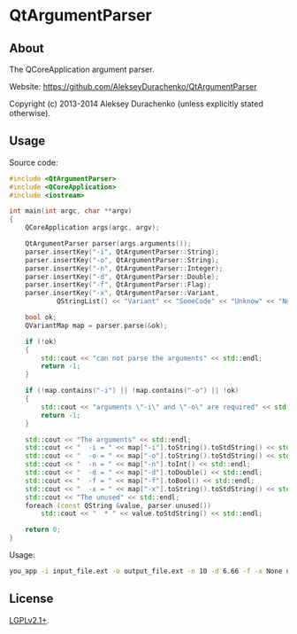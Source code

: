 QtArgumentParser
================

About
-----

The QCoreApplication argument parser.

Website: https://github.com/AlekseyDurachenko/QtArgumentParser

Copyright (c) 2013-2014 Aleksey Durachenko (unless explicitly stated otherwise).

Usage
-----

Source code:
```cpp
#include <QtArgumentParser>
#include <QCoreApplication>
#include <iostream>

int main(int argc, char **argv)
{
    QCoreApplication args(argc, argv);

    QtArgumentParser parser(args.arguments());
    parser.insertKey("-i", QtArgumentParser::String);
    parser.insertKey("-o", QtArgumentParser::String);
    parser.insertKey("-n", QtArgumentParser::Integer);
    parser.insertKey("-d", QtArgumentParser::Double);
    parser.insertKey("-f", QtArgumentParser::Flag);
    parser.insertKey("-x", QtArgumentParser::Variant,
            QStringList() << "Variant" << "SomeCode" << "Unknow" << "None");

    bool ok;
    QVariantMap map = parser.parse(&ok);

    if (!ok)
    {
        std::cout << "can not parse the arguments" << std::endl;
        return -1;
    }

    if (!map.contains("-i") || !map.contains("-o") || !ok)
    {
        std::cout << "arguments \"-i\" and \"-o\" are required" << std::endl;
        return -1;
    }

    std::cout << "The arguments" << std::endl;
    std::cout << "  -i = " << map["-i"].toString().toStdString() << std::endl;
    std::cout << "  -o = " << map["-o"].toString().toStdString() << std::endl;
    std::cout << "  -n = " << map["-n"].toInt() << std::endl;
    std::cout << "  -d = " << map["-d"].toDouble() << std::endl;
    std::cout << "  -f = " << map["-f"].toBool() << std::endl;
    std::cout << "  -x = " << map["-x"].toString().toStdString() << std::endl;
    std::cout << "The unused" << std::endl;
    foreach (const QString &value, parser.unused())
        std::cout << "  * " << value.toStdString() << std::endl;

    return 0;
}
```

Usage:
```bash
you_app -i input_file.ext -o output_file.ext -n 10 -d 6.66 -f -x None unused_file_1 unused_file_2
```

License
-------

<a href="LICENSE">LGPLv2.1+</a>.
